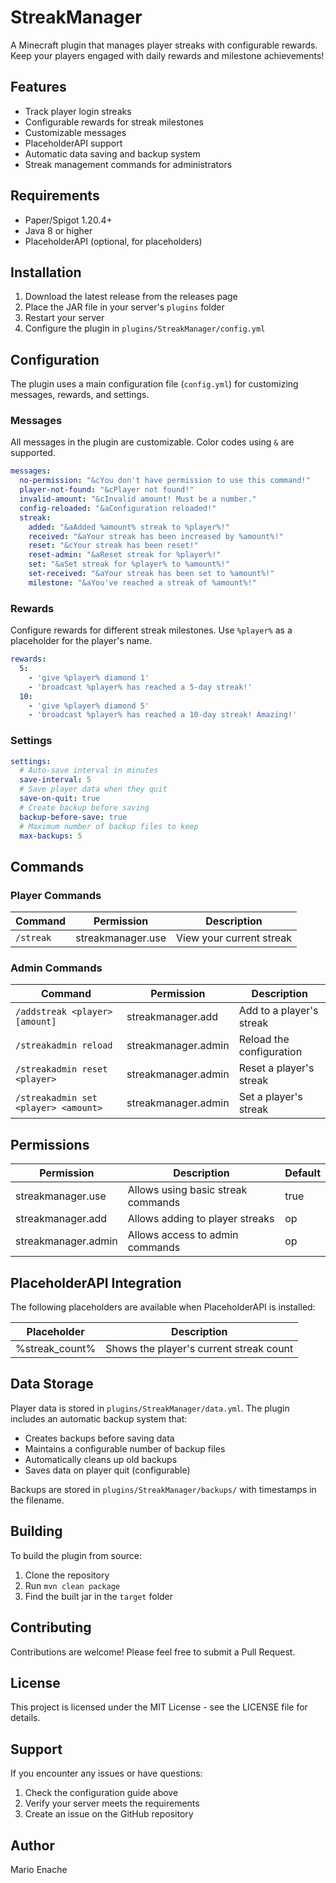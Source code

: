 # StreakManager

A Minecraft plugin that manages player streaks with configurable rewards. Keep your players engaged with daily rewards and milestone achievements!

## Features

- Track player login streaks
- Configurable rewards for streak milestones
- Customizable messages
- PlaceholderAPI support
- Automatic data saving and backup system
- Streak management commands for administrators

## Requirements

- Paper/Spigot 1.20.4+
- Java 8 or higher
- PlaceholderAPI (optional, for placeholders)

## Installation

1. Download the latest release from the releases page
2. Place the JAR file in your server's `plugins` folder
3. Restart your server
4. Configure the plugin in `plugins/StreakManager/config.yml`

## Configuration

The plugin uses a main configuration file (`config.yml`) for customizing messages, rewards, and settings.

### Messages

All messages in the plugin are customizable. Color codes using `&` are supported.

```yaml
messages:
  no-permission: "&cYou don't have permission to use this command!"
  player-not-found: "&cPlayer not found!"
  invalid-amount: "&cInvalid amount! Must be a number."
  config-reloaded: "&aConfiguration reloaded!"
  streak:
    added: "&aAdded %amount% streak to %player%!"
    received: "&aYour streak has been increased by %amount%!"
    reset: "&cYour streak has been reset!"
    reset-admin: "&aReset streak for %player%!"
    set: "&aSet streak for %player% to %amount%!"
    set-received: "&aYour streak has been set to %amount%!"
    milestone: "&aYou've reached a streak of %amount%!"
```

### Rewards

Configure rewards for different streak milestones. Use `%player%` as a placeholder for the player's name.

```yaml
rewards:
  5:
    - 'give %player% diamond 1'
    - 'broadcast %player% has reached a 5-day streak!'
  10:
    - 'give %player% diamond 5'
    - 'broadcast %player% has reached a 10-day streak! Amazing!'
```

### Settings

```yaml
settings:
  # Auto-save interval in minutes
  save-interval: 5
  # Save player data when they quit
  save-on-quit: true
  # Create backup before saving
  backup-before-save: true
  # Maximum number of backup files to keep
  max-backups: 5
```

## Commands

### Player Commands

| Command | Permission | Description |
|---------|------------|-------------|
| `/streak` | streakmanager.use | View your current streak |

### Admin Commands

| Command | Permission | Description |
|---------|------------|-------------|
| `/addstreak <player> [amount]` | streakmanager.add | Add to a player's streak |
| `/streakadmin reload` | streakmanager.admin | Reload the configuration |
| `/streakadmin reset <player>` | streakmanager.admin | Reset a player's streak |
| `/streakadmin set <player> <amount>` | streakmanager.admin | Set a player's streak |

## Permissions

| Permission | Description | Default |
|------------|-------------|---------|
| streakmanager.use | Allows using basic streak commands | true |
| streakmanager.add | Allows adding to player streaks | op |
| streakmanager.admin | Allows access to admin commands | op |

## PlaceholderAPI Integration

The following placeholders are available when PlaceholderAPI is installed:

| Placeholder | Description |
|-------------|-------------|
| %streak_count% | Shows the player's current streak count |

## Data Storage

Player data is stored in `plugins/StreakManager/data.yml`. The plugin includes an automatic backup system that:

- Creates backups before saving data
- Maintains a configurable number of backup files
- Automatically cleans up old backups
- Saves data on player quit (configurable)

Backups are stored in `plugins/StreakManager/backups/` with timestamps in the filename.

## Building

To build the plugin from source:

1. Clone the repository
2. Run `mvn clean package`
3. Find the built jar in the `target` folder

## Contributing

Contributions are welcome! Please feel free to submit a Pull Request.

## License

This project is licensed under the MIT License - see the LICENSE file for details.

## Support

If you encounter any issues or have questions:

1. Check the configuration guide above
2. Verify your server meets the requirements
3. Create an issue on the GitHub repository

## Author

Mario Enache